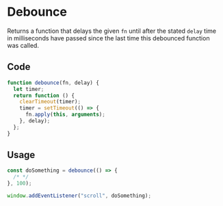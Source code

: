 # Debounce

Returns a function that delays the given `fn` until after the stated `delay` time in milliseconds have passed since the last time this debounced function was called.

## Code

<!-- start: code -->

```js
function debounce(fn, delay) {
  let timer;
  return function () {
    clearTimeout(timer);
    timer = setTimeout(() => {
      fn.apply(this, arguments);
    }, delay);
  };
}
```

<!-- end: code -->

## Usage

```js
const doSomething = debounce(() => {
  /* */
}, 100);

window.addEventListener("scroll", doSomething);
```
